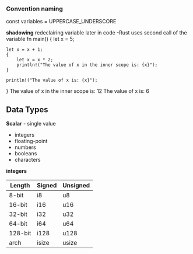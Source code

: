 
### Convention naming
const variables = UPPERCASE_UNDERSCORE

**shadowing**
redeclairing variable later in code
-Rust uses second call of the variable 
fn main() {
    let x = 5;

    let x = x + 1;
    {
        let x = x * 2;
        println!("The value of x in the inner scope is: {x}");
    }

    println!("The value of x is: {x}");
}
The value of x in the inner scope is: 12
The value of x is: 6

## Data Types
**Scalar** - single value
- integers
- floating-point
- numbers
- booleans
- characters

**integers**


|Length |	Signed	| Unsigned|
|--------| ------- | ------- |
|  8-bit |    i8   |   u8    |
|16-bit |	i16	| u16|
|32-bit	| i32	| u32|
|64-bit	| i64	| u64|
|128-bit	| i128	| u128|
|arch |	isize	| usize|